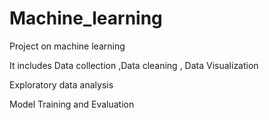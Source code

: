 # Machine_learning
Project on machine learning

It includes Data collection ,Data cleaning , Data Visualization

Exploratory data analysis

Model Training and Evaluation
